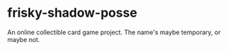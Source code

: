 # frisky-shadow-posse
An online collectible card game project. The name's maybe temporary, or maybe not.
